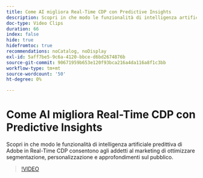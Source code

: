 ```yaml
---
title: Come AI migliora Real-Time CDP con Predictive Insights
description: Scopri in che modo le funzionalità di intelligenza artificiale predittiva di Adobe in Real-Time CDP consentono agli addetti al marketing di ottimizzare segmentazione, personalizzazione e approfondimenti sul pubblico.
doc-type: Video Clips
duration: 66
index: false
hide: true
hidefromtoc: true
recommendations: noCatalog, noDisplay
exl-id: 5aff7be5-9c6a-4120-bbce-d6bd2674876b
source-git-commit: 90671959b653e120f93bca216a4da116a8f1c3bb
workflow-type: tm+mt
source-wordcount: '50'
ht-degree: 0%

---
```


# Come AI migliora Real-Time CDP con Predictive Insights

Scopri in che modo le funzionalità di intelligenza artificiale predittiva di Adobe in Real-Time CDP consentono agli addetti al marketing di ottimizzare segmentazione, personalizzazione e approfondimenti sul pubblico.

<!-- 85_OS512_3442427_65_how-ai-enhances-realtime-cdp-with-predictive-insights -->
>[!VIDEO](https://video.tv.adobe.com/v/3459965/?learn=on&enablevpops=true&captions=ita)
